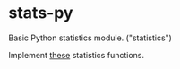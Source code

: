 stats-py
========

Basic Python statistics module. ("statistics")

Implement [these](https://projects.gnome.org/gnumeric/functions.shtml) statistics functions.
